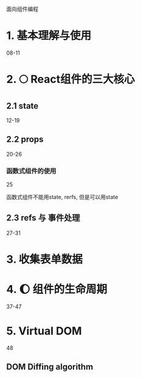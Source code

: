 面向组件编程




# 1. 基本理解与使用
08-11




# 2. :full_moon: React组件的三大核心

## 2.1 state
12-19

## 2.2 props
20-26





### 函数式组件的使用

25

函数式组件不能用state, rerfs, 但是可以用state





## 2.3 refs 与 事件处理
27-31



# 3. 收集表单数据




# 4. :moon: 组件的生命周期
37-47







# 5. Virtual DOM 
48

## DOM Diffing algorithm

